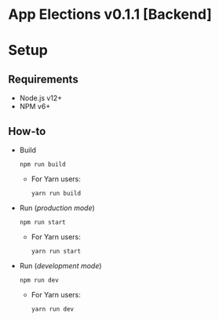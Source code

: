 # App Elections v0.1.1 [Backend]

# Setup

## Requirements

- Node.js v12+
- NPM v6+

## How-to

- Build
  ```
  npm run build
  ```
  - For Yarn users:
    ```
    yarn run build
    ```
- Run (_production mode_)
  ```
  npm run start
  ```
  - For Yarn users:
    ```
    yarn run start
    ```
- Run (_development mode_)
  ```
  npm run dev
  ```
  - For Yarn users:
    ```
    yarn run dev
    ```
